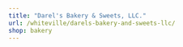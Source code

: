 ```yaml
---
title: "Darel's Bakery & Sweets, LLC."
url: /whiteville/darels-bakery-and-sweets-llc/
shop: bakery
---
```

